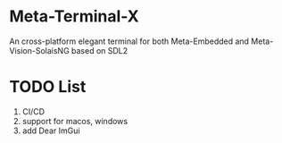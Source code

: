 # Meta-Terminal-X
An cross-platform elegant terminal for both Meta-Embedded and Meta-Vision-SolaisNG based on SDL2

# TODO List
1. CI/CD
2. support for macos, windows
3. add Dear ImGui
